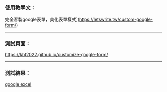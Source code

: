 ### 使用教學文：
完全客製google表單，美化表單樣式](https://letswrite.tw/custom-google-form/)


---


### 測試頁面：
<https://kht2022.github.io/customize-google-form/>


---


### 測試結果：
[google excel](https://docs.google.com/spreadsheets/d/16i325AVb4OyxzpwN19bApARWNdi96qQMb3WhIEDmxeA/edit?resourcekey#gid=955154748/edit)


